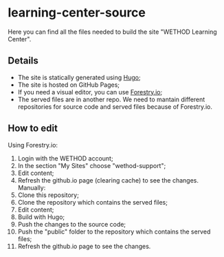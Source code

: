 # learning-center-source
Here you can find all the files needed to build the site "WETHOD Learning Center". 
## Details
* The site is statically generated using [Hugo](https://gohugo.io/);
* The site is hosted on GitHub Pages;
* If you need a visual editor, you can use [Forestry.io](https://forestry.io);
* The served files are in another repo. We need to mantain different repositories for source code and served files because of Forestry.io.
## How to edit 
Using Forestry.io:
1. Login with the WETHOD account;
2. In the section "My Sites" choose "wethod-support";
3. Edit content;
4. Refresh the github.io page (clearing cache) to see the changes.
Manually:
1. Clone this repository;
2. Clone the repository which contains the served files;
3. Edit content;
4. Build with Hugo;
5. Push the changes to the source code;
6. Push the "public" folder to the repository which contains the served files;
7. Refresh the github.io page to see the changes.
